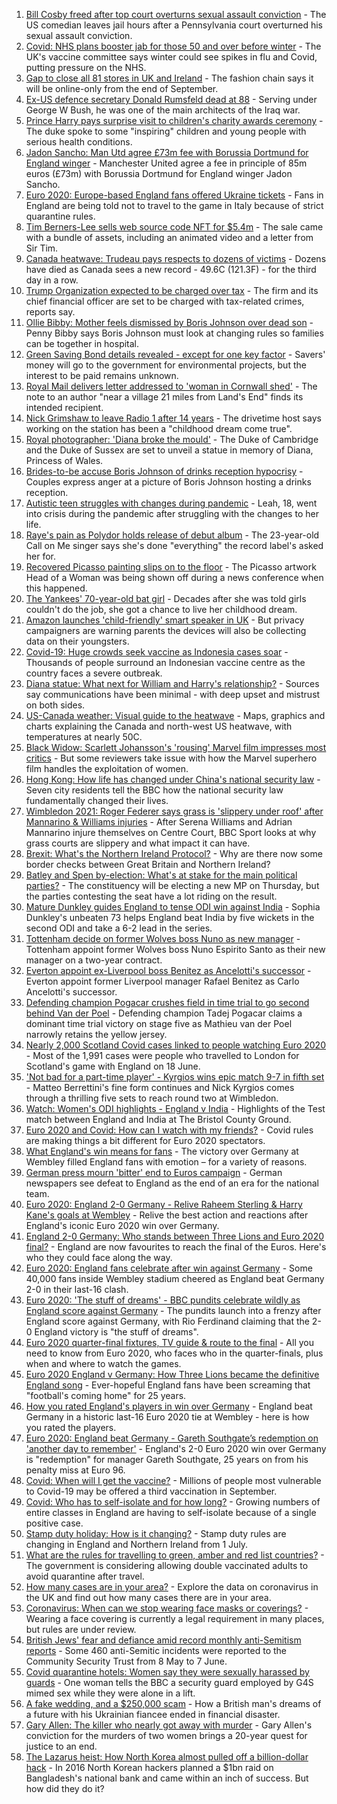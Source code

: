 1. [Bill Cosby freed after top court overturns sexual assault conviction](https://www.bbc.co.uk/news/world-us-canada-57671012) - The US comedian leaves jail hours after a Pennsylvania court overturned his sexual assault conviction.
2. [Covid: NHS plans booster jab for those 50 and over before winter](https://www.bbc.co.uk/news/health-57667987) - The UK's vaccine committee says winter could see spikes in flu and Covid, putting pressure on the NHS.
3. [Gap to close all 81 stores in UK and Ireland](https://www.bbc.co.uk/news/business-57670737) - The fashion chain says it will be online-only from the end of September.
4. [Ex-US defence secretary Donald Rumsfeld dead at 88](https://www.bbc.co.uk/news/world-us-canada-57674117) - Serving under George W Bush, he was one of the main architects of the Iraq war.
5. [Prince Harry pays surprise visit to children's charity awards ceremony](https://www.bbc.co.uk/news/uk-57672359) - The duke spoke to some "inspiring" children and young people with serious health conditions.
6. [Jadon Sancho: Man Utd agree £73m fee with Borussia Dortmund for England winger](https://www.bbc.co.uk/sport/football/57673463) - Manchester United agree a fee in principle of 85m euros (£73m) with Borussia Dortmund for England winger Jadon Sancho.
7. [Euro 2020: Europe-based England fans offered Ukraine tickets](https://www.bbc.co.uk/news/uk-57670139) - Fans in England are being told not to travel to the game in Italy because of strict quarantine rules.
8. [Tim Berners-Lee sells web source code NFT for $5.4m](https://www.bbc.co.uk/news/technology-57666335) - The sale came with a bundle of assets, including an animated video and a letter from Sir Tim.
9. [Canada heatwave: Trudeau pays respects to dozens of victims](https://www.bbc.co.uk/news/world-us-canada-57668738) - Dozens have died as Canada sees a new record - 49.6C (121.3F) - for the third day in a row.
10. [Trump Organization expected to be charged over tax](https://www.bbc.co.uk/news/business-57669976) - The firm and its chief financial officer are set to be charged with tax-related crimes, reports say.
11. [Ollie Bibby: Mother feels dismissed by Boris Johnson over dead son](https://www.bbc.co.uk/news/uk-england-essex-57666701) - Penny Bibby says Boris Johnson must look at changing rules so families can be together in hospital.
12. [Green Saving Bond details revealed - except for one key factor](https://www.bbc.co.uk/news/business-57670057) - Savers' money will go to the government for environmental projects, but the interest to be paid remains unknown.
13. [Royal Mail delivers letter addressed to 'woman in Cornwall shed'](https://www.bbc.co.uk/news/uk-england-cornwall-57670098) - The note to an author "near a village 21 miles from Land's End" finds its intended recipient.
14. [Nick Grimshaw to leave Radio 1 after 14 years](https://www.bbc.co.uk/news/newsbeat-57670955) - The drivetime host says working on the station has been a "childhood dream come true".
15. [Royal photographer: 'Diana broke the mould'](https://www.bbc.co.uk/news/uk-57668926) - The Duke of Cambridge and the Duke of Sussex are set to unveil a statue in memory of Diana, Princess of Wales.
16. [Brides-to-be accuse Boris Johnson of drinks reception hypocrisy](https://www.bbc.co.uk/news/uk-politics-57669369) - Couples express anger at a picture of Boris Johnson hosting a drinks reception.
17. [Autistic teen struggles with changes during pandemic](https://www.bbc.co.uk/news/uk-57519394) - Leah, 18, went into crisis during the pandemic after struggling with the changes to her life.
18. [Raye's pain as Polydor holds release of debut album](https://www.bbc.co.uk/news/newsbeat-57663925) - The 23-year-old Call on Me singer says she's done "everything" the record label's asked her for.
19. [Recovered Picasso painting slips on to the floor](https://www.bbc.co.uk/news/world-europe-57665536) - The Picasso artwork Head of a Woman was being shown off during a news conference when this happened.
20. [The Yankees' 70-year-old bat girl](https://www.bbc.co.uk/news/world-us-canada-57660503) - Decades after she was told girls couldn't do the job, she got a chance to live her childhood dream.
21. [Amazon launches 'child-friendly' smart speaker in UK](https://www.bbc.co.uk/news/technology-57665133) - But privacy campaigners are warning parents the devices will also be collecting data on their youngsters.
22. [Covid-19: Huge crowds seek vaccine as Indonesia cases soar](https://www.bbc.co.uk/news/world-asia-57665092) - Thousands of people surround an Indonesian vaccine centre as the country faces a severe outbreak.
23. [Diana statue: What next for William and Harry's relationship?](https://www.bbc.co.uk/news/uk-57669199) - Sources say communications have been minimal - with deep upset and mistrust on both sides.
24. [US-Canada weather: Visual guide to the heatwave](https://www.bbc.co.uk/news/world-us-canada-57665715) - Maps, graphics and charts explaining the Canada and north-west US heatwave, with temperatures at nearly 50C.
25. [Black Widow: Scarlett Johansson's 'rousing' Marvel film impresses most critics](https://www.bbc.co.uk/news/entertainment-arts-57663436) - But some reviewers take issue with how the Marvel superhero film handles the exploitation of women.
26. [Hong Kong: How life has changed under China's national security law](https://www.bbc.co.uk/news/world-asia-china-57649442) - Seven city residents tell the BBC how the national security law fundamentally changed their lives.
27. [Wimbledon 2021: Roger Federer says grass is 'slippery under roof' after Mannarino & Williams injuries](https://www.bbc.co.uk/sport/tennis/57658435) - After Serena Williams and Adrian Mannarino injure themselves on Centre Court, BBC Sport looks at why grass courts are slippery and what impact it can have.
28. [Brexit: What's the Northern Ireland Protocol?](https://www.bbc.co.uk/news/explainers-53724381) - Why are there now some border checks between Great Britain and Northern Ireland?
29. [Batley and Spen by-election: What's at stake for the main political parties?](https://www.bbc.co.uk/news/uk-politics-57639970) - The constituency will be electing a new MP on Thursday, but the parties contesting the seat have a lot riding on the result.
30. [Mature Dunkley guides England to tense ODI win against India](https://www.bbc.co.uk/sport/cricket/57672858) - Sophia Dunkley's unbeaten 73 helps England beat India by five wickets in the second ODI and take a 6-2 lead in the series.
31. [Tottenham decide on former Wolves boss Nuno as new manager](https://www.bbc.co.uk/sport/football/57669973) - Tottenham appoint former Wolves boss Nuno Espirito Santo as their new manager on a two-year contract.
32. [Everton appoint ex-Liverpool boss Benitez as Ancelotti's successor](https://www.bbc.co.uk/sport/football/57660542) - Everton appoint former Liverpool manager Rafael Benitez as Carlo Ancelotti's successor.
33. [Defending champion Pogacar crushes field in time trial to go second behind Van der Poel](https://www.bbc.co.uk/sport/cycling/57671105) - Defending champion Tadej Pogacar claims a dominant time trial victory on stage five as Mathieu van der Poel narrowly retains the yellow jersey.
34. [Nearly 2,000 Scotland Covid cases linked to people watching Euro 2020](https://www.bbc.co.uk/news/uk-scotland-57667163) - Most of the 1,991 cases were people who travelled to London for Scotland's game with England on 18 June.
35. ['Not bad for a part-time player' - Kyrgios wins epic match 9-7 in fifth set](https://www.bbc.co.uk/sport/tennis/57669026) - Matteo Berrettini's fine form continues and Nick Kyrgios comes through a thrilling five sets to reach round two at Wimbledon.
36. [Watch: Women's ODI highlights - England v India](https://www.bbc.co.uk/sport/av/cricket/57504332) - Highlights of the Test match between England and India at The Bristol County Ground.
37. [Euro 2020 and Covid: How can I watch with my friends?](https://www.bbc.co.uk/news/uk-57386719) - Covid rules are making things a bit different for Euro 2020 spectators.
38. [What England's win means for fans](https://www.bbc.co.uk/news/uk-england-57665535) - The victory over Germany at Wembley filled England fans with emotion – for a variety of reasons.
39. [German press mourn 'bitter' end to Euros campaign](https://www.bbc.co.uk/news/world-europe-57666389) - German newspapers see defeat to England as the end of an era for the national team.
40. [Euro 2020: England 2-0 Germany - Relive Raheem Sterling & Harry Kane's goals at Wembley](https://www.bbc.co.uk/sport/av/football/57660524) - Relive the best action and reactions after England's iconic Euro 2020 win over Germany.
41. [England 2-0 Germany: Who stands between Three Lions and Euro 2020 final?](https://www.bbc.co.uk/sport/football/57638163) - England are now favourites to reach the final of the Euros. Here's who they could face along the way.
42. [Euro 2020: England fans celebrate after win against Germany](https://www.bbc.co.uk/news/uk-57657990) - Some 40,000 fans inside Wembley stadium cheered as England beat Germany 2-0 in their last-16 clash.
43. [Euro 2020: 'The stuff of dreams' - BBC pundits celebrate wildly as England score against Germany](https://www.bbc.co.uk/sport/av/football/57659702) - The pundits launch into a frenzy after England score against Germany, with Rio Ferdinand claiming that the 2-0 England victory is "the stuff of dreams".
44. [Euro 2020 quarter-final fixtures, TV guide & route to the final](https://www.bbc.co.uk/sport/football/57516261) - All you need to know from Euro 2020, who faces who in the quarter-finals, plus when and where to watch the games.
45. [Euro 2020 England v Germany: How Three Lions became the definitive England song](https://www.bbc.co.uk/news/newsbeat-44711564) - Ever-hopeful England fans have been screaming that "football's coming home" for 25 years.
46. [How you rated England's players in win over Germany](https://www.bbc.co.uk/sport/football/51198971) - England beat Germany in a historic last-16 Euro 2020 tie at Wembley - here is how you rated the players.
47. [Euro 2020: England beat Germany - Gareth Southgate’s redemption on 'another day to remember'](https://www.bbc.co.uk/sport/football/57658629) - England's 2-0 Euro 2020 win over Germany is "redemption" for manager Gareth Southgate, 25 years on from his penalty miss at Euro 96.
48. [Covid: When will I get the vaccine?](https://www.bbc.co.uk/news/health-55045639) - Millions of people most vulnerable to Covid-19 may be offered a third vaccination in September.
49. [Covid: Who has to self-isolate and for how long?](https://www.bbc.co.uk/news/explainers-54239922) - Growing numbers of entire classes in England are having to self-isolate because of a single positive case.
50. [Stamp duty holiday: How is it changing?](https://www.bbc.co.uk/news/business-53319433) - Stamp duty rules are changing in England and Northern Ireland from 1 July.
51. [What are the rules for travelling to green, amber and red list countries?](https://www.bbc.co.uk/news/explainers-52544307) - The government is considering allowing double vaccinated adults to avoid quarantine after travel.
52. [How many cases are in your area?](https://www.bbc.co.uk/news/uk-51768274) - Explore the data on coronavirus in the UK and find out how many cases there are in your area.
53. [Coronavirus: When can we stop wearing face masks or coverings?](https://www.bbc.co.uk/news/health-51205344) - Wearing a face covering is currently a legal requirement in many places, but rules are under review.
54. [British Jews' fear and defiance amid record monthly anti-Semitism reports](https://www.bbc.co.uk/news/uk-57339266) - Some 460 anti-Semitic incidents were reported to the Community Security Trust from 8 May to 7 June.
55. [Covid quarantine hotels: Women say they were sexually harassed by guards](https://www.bbc.co.uk/news/stories-57609164) - One woman tells the BBC a security guard employed by G4S mimed sex while they were alone in a lift.
56. [A fake wedding, and a $250,000 scam](https://www.bbc.co.uk/news/world-europe-57358241) - How a British man's dreams of a future with his Ukrainian fiancee ended in financial disaster.
57. [Gary Allen: The killer who nearly got away with murder](https://www.bbc.co.uk/news/uk-england-57331321) - Gary Allen's conviction for the murders of two women brings a 20-year quest for justice to an end.
58. [The Lazarus heist: How North Korea almost pulled off a billion-dollar hack](https://www.bbc.co.uk/news/stories-57520169) - In 2016 North Korean hackers planned a $1bn raid on Bangladesh's national bank and came within an inch of success. But how did they do it?
